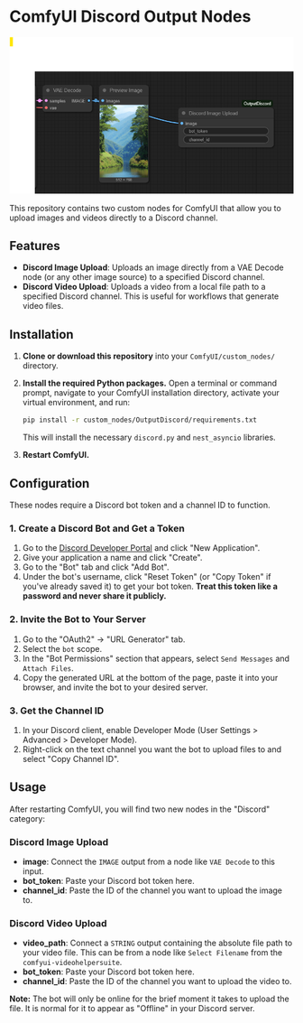 # ComfyUI Discord Output Nodes

![](https://github.com/siyonomicon/OutputDiscord/blob/main/images/screenshot.png?raw=true)

This repository contains two custom nodes for ComfyUI that allow you to upload images and videos directly to a Discord channel.

## Features

- **Discord Image Upload**: Uploads an image directly from a VAE Decode node (or any other image source) to a specified Discord channel.
- **Discord Video Upload**: Uploads a video from a local file path to a specified Discord channel. This is useful for workflows that generate video files.

## Installation

1.  **Clone or download this repository** into your `ComfyUI/custom_nodes/` directory.
2.  **Install the required Python packages.** Open a terminal or command prompt, navigate to your ComfyUI installation directory, activate your virtual environment, and run:

    ```bash
    pip install -r custom_nodes/OutputDiscord/requirements.txt
    ```

    This will install the necessary `discord.py` and `nest_asyncio` libraries.

3.  **Restart ComfyUI.**

## Configuration

These nodes require a Discord bot token and a channel ID to function.

### 1. Create a Discord Bot and Get a Token

1.  Go to the [Discord Developer Portal](https://discord.com/developers/applications) and click "New Application".
2.  Give your application a name and click "Create".
3.  Go to the "Bot" tab and click "Add Bot".
4.  Under the bot's username, click "Reset Token" (or "Copy Token" if you've already saved it) to get your bot token. **Treat this token like a password and never share it publicly.**

### 2. Invite the Bot to Your Server

1.  Go to the "OAuth2" -> "URL Generator" tab.
2.  Select the `bot` scope.
3.  In the "Bot Permissions" section that appears, select `Send Messages` and `Attach Files`.
4.  Copy the generated URL at the bottom of the page, paste it into your browser, and invite the bot to your desired server.

### 3. Get the Channel ID

1.  In your Discord client, enable Developer Mode (User Settings > Advanced > Developer Mode).
2.  Right-click on the text channel you want the bot to upload files to and select "Copy Channel ID".

## Usage

After restarting ComfyUI, you will find two new nodes in the "Discord" category:

### Discord Image Upload

-   **image**: Connect the `IMAGE` output from a node like `VAE Decode` to this input.
-   **bot_token**: Paste your Discord bot token here.
-   **channel_id**: Paste the ID of the channel you want to upload the image to.

### Discord Video Upload

-   **video_path**: Connect a `STRING` output containing the absolute file path to your video file. This can be from a node like `Select Filename` from the `comfyui-videohelpersuite`.
-   **bot_token**: Paste your Discord bot token here.
-   **channel_id**: Paste the ID of the channel you want to upload the video to.

**Note:** The bot will only be online for the brief moment it takes to upload the file. It is normal for it to appear as "Offline" in your Discord server.

